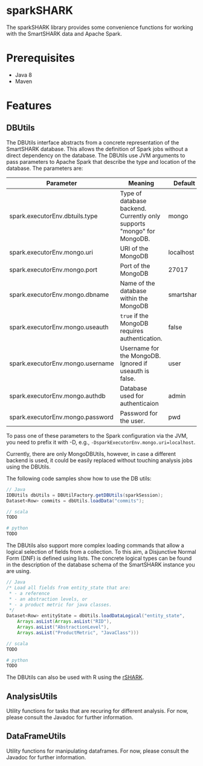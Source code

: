 sparkSHARK
==========

The sparkSHARK library provides some convenience functions for working with the SmartSHARK data and Apache Spark.

Prerequisites
=============
- Java 8
- Maven

Features
========

DBUtils
-------
The DBUtils interface abstracts from a concrete representation of the SmartSHARK database. This allows the definition of Spark jobs without a direct dependency on the database. The DBUtils use JVM arguments to pass parameters to Apache Spark that describe the type and location of the database. 
The parameters are:

| Parameter                      | Meaning                                                               | Default    |
|--------------------------------|-----------------------------------------------------------------------|------------|
|spark.executorEnv.dbtuils.type | Type of database backend. Currently only supports "mongo" for MongoDB.| mongo      |
|spark.executorEnv.mongo.uri     | URI of the MongoDB                                                    | localhost  |
|spark.executorEnv.mongo.port    | Port of the MongoDB                                                   | 27017      |
|spark.executorEnv.mongo.dbname  | Name of the database within the MongoDB                               | smartshark |
|spark.executorEnv.mongo.useauth | `true` if the MongoDB requires authentication.                        | false      |
|spark.executorEnv.mongo.username| Username for the MongoDB. Ignored if useauth is false.                | user       |
|spark.executorEnv.mongo.authdb  | Database used for authenticaion                                       | admin      |
|spark.executorEnv.mongo.password| Password for the user.                                                | pwd        | 

To pass one of these parameters to the Spark configuration via the JVM, you need to prefix it with -D, e.g., `-DsparkExecutorEnv.mongo.uri=localhost`. 

Currently, there are only MongoDBUtils, however, in case a different backend is used, it could be easily replaced without touching analysis jobs using the DBUtils. 

The following code samples show how to use the DB utils:
```Java
// Java
IDBUtils dbUtils = DBUtilFactory.getDBUtils(sparkSession);
Dataset<Row> commits = dbUtils.loadData("commits");
```

```scala
// scala
TODO
```

```python
# python
TODO
```

The DBUtils also support more complex loading commands that allow a logical selection of fields from a collection. To this aim, 
a Disjunctive Normal Form (DNF) is defined using lists. The concrete logical types can be found in the description of the database schema of the SmartSHARK instance you are using.
```Java
// Java
/* Load all fields from entity_state that are:
 * - a reference
 * - an abstraction levels, or
 * - a product metric for java classes.
 */
Dataset<Row> entityState = dbUtils.loadDataLogical("entity_state",
    Arrays.asList(Arrays.asList("RID"), 
    Arrays.asList("AbstractionLevel"),
    Arrays.asList("ProductMetric", "JavaClass")))
```

```scala
// scala
TODO
```

```python
# python
TODO
```

The DBUtils can also be used with R using the [rSHARK](https://github.com/smartshark/rSHARK). 

AnalysisUtils
-------------
Utility functions for tasks that are recuring for different analysis. For now, please consult the Javadoc for further information. 

DataFrameUtils
--------------
Utility functions for manipulating dataframes. For now, please consult the Javadoc for further information. 
